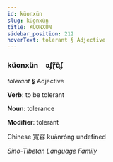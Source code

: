 ```yaml
---
id: küonxün
slug: küonxün
title: KÜONXÜN
sidebar_position: 212
hoverText: tolerant § Adjective
---
```


### küonxün&emsp;<span kind="abugida">ɔʄɽ̃ɋ̃ʄ</span>

*tolerant* **§** Adjective

**Verb**: to be tolerant

**Noun**: tolerance

**Modifier**: tolerant

Chinese 寬容 kuānróng undefined

*Sino-Tibetan Language Family*